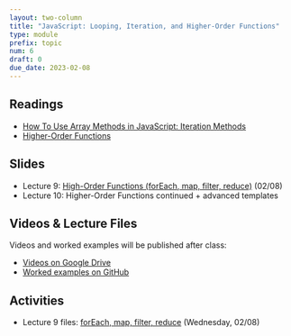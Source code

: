 ```yaml
---
layout: two-column
title: "JavaScript: Looping, Iteration, and Higher-Order Functions"
type: module
prefix: topic
num: 6
draft: 0
due_date: 2023-02-08
---
```


## Readings
* <a href="https://www.digitalocean.com/community/tutorials/how-to-use-array-methods-in-javascript-iteration-methods" target="_blank">How To Use Array Methods in JavaScript: Iteration Methods</a>
* <a href="https://eloquentjavascript.net/05_higher_order.html" target="_blank">Higher-Order Functions</a>


## Slides
* Lecture 9: <a href="https://docs.google.com/presentation/d/1YijHKWI86pNWuObEfpC_TV-_0p-LJFTHX7tUfgdYJ7M/edit?usp=sharing" target="_blank">High-Order Functions (forEach, map, filter, reduce)</a> (02/08)
* Lecture 10: Higher-Order Functions continued + advanced templates

## Videos & Lecture Files
Videos and worked examples will be published after class:
* <a href="https://drive.google.com/drive/folders/1b0RGogU8P2rKJAtcRpxMspHB919GUAXT?usp=sharing" target="_blank">Videos on Google Drive</a>
* <a href="https://github.com/vanwars/csci344" target="_blank">Worked examples on GitHub</a>

## Activities
* Lecture 9 files: [forEach, map, filter, reduce](/spring2023/course-files/lectures/lecture09.zip) (Wednesday, 02/08)
